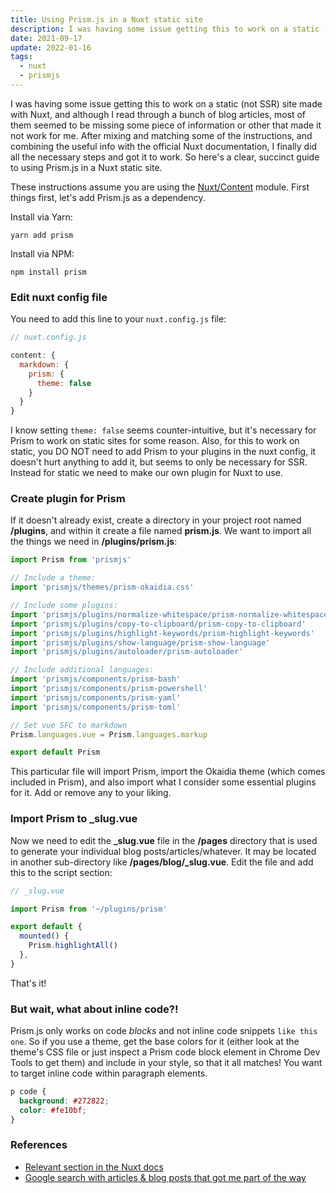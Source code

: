 ```yaml
---
title: Using Prism.js in a Nuxt static site
description: I was having some issue getting this to work on a static (not SSR) site made with Nuxt, and although I read through a bunch of blog articles, most of them seemed to be missing some piece of information or other that made it not work for me. After mixing and matching some of the instructions, and combining the useful info with the official Nuxt documentation, I finally did all the necessary steps and got it to work. So here's a clear, succinct guide to using Prism.js in a Nuxt static site.
date: 2021-09-17
update: 2022-01-16
tags:
  - nuxt
  - prismjs
---
```


I was having some issue getting this to work on a static (not SSR) site made with Nuxt, and although I read through a bunch of blog articles, most of them seemed to be missing some piece of information or other that made it not work for me. After mixing and matching some of the instructions, and combining the useful info with the official Nuxt documentation, I finally did all the necessary steps and got it to work. So here's a clear, succinct guide to using Prism.js in a Nuxt static site.

These instructions assume you are using the [Nuxt/Content](https://github.com/nuxt/content) module. First things first, let's add Prism.js as a dependency.

Install via Yarn:

```shell
yarn add prism
```

Install via NPM:

```shell
npm install prism
```

### Edit nuxt config file

You need to add this line to your `nuxt.config.js` file:

```js
// nuxt.config.js

content: {
  markdown: {
    prism: {
      theme: false
    }
  }
}
```

I know setting `theme: false` seems counter-intuitive, but it's necessary for Prism to work on static sites for some reason. Also, for this to work on static, you DO NOT need to add Prism to your plugins in the nuxt config, it doesn't hurt anything to add it, but seems to only be necessary for SSR. Instead for static we need to make our own plugin for Nuxt to use.

### Create plugin for Prism

If it doesn't already exist, create a directory in your project root named **/plugins**, and within it create a file named **prism.js**. We want to import all the things we need in **/plugins/prism.js**:

```js
import Prism from 'prismjs'

// Include a theme:
import 'prismjs/themes/prism-okaidia.css'

// Include some plugins:
import 'prismjs/plugins/normalize-whitespace/prism-normalize-whitespace'
import 'prismjs/plugins/copy-to-clipboard/prism-copy-to-clipboard'
import 'prismjs/plugins/highlight-keywords/prism-highlight-keywords'
import 'prismjs/plugins/show-language/prism-show-language'
import 'prismjs/plugins/autoloader/prism-autoloader'

// Include additional languages:
import 'prismjs/components/prism-bash'
import 'prismjs/components/prism-powershell'
import 'prismjs/components/prism-yaml'
import 'prismjs/components/prism-toml'

// Set vue SFC to markdown
Prism.languages.vue = Prism.languages.markup

export default Prism
```

This particular file will import Prism, import the Okaidia theme (which comes included in Prism), and also import what I consider some essential plugins for it. Add or remove any to your liking.

### Import Prism to \_slug.vue

Now we need to edit the **\_slug.vue** file in the **/pages** directory that is used to generate your individual blog posts/articles/whatever. It may be located in another sub-directory like **/pages/blog/\_slug.vue**. Edit the file and add this to the script section:

```js
// _slug.vue

import Prism from '~/plugins/prism'

export default {
  mounted() {
    Prism.highlightAll()
  },
}
```

That's it!

### But wait, what about inline code?!

Prism.js only works on code _blocks_ and not inline code snippets `like this one`. So if you use a theme, get the base colors for it (either look at the theme's CSS file or just inspect a Prism code block element in Chrome Dev Tools to get them) and include in your style, so that it all matches! You want to target inline code within paragraph elements.

```css
p code {
  background: #272822;
  color: #fe10bf;
}
```

### References

- [Relevant section in the Nuxt docs](https://content.nuxtjs.org/writing#codeblocks)
- [Google search with articles & blog posts that got me part of the way](https://www.google.com/search?q=prism+js+static+mode&oq=prism+js+static+mode)
